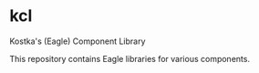 # kcl
Kostka's (Eagle) Component Library

This repository contains Eagle libraries for various components.
